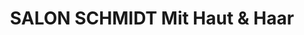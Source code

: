 ---
title: "SALON SCHMIDT Mit Haut & Haar"
url: /naumburg-saale/salon-schmidt-mit-haut-und-haar/
shop: Friseur
---